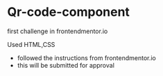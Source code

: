 # Qr-code-component
first challenge in frontendmentor.io

Used HTML,CSS 
  - followed the instructions from frontendmentor.io
  - this will be submitted for approval
